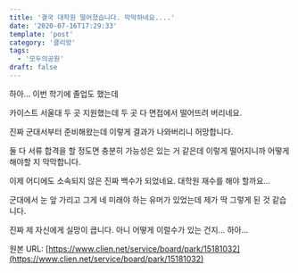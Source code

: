 ```yaml
---
title: '결국 대학원 떨어졌습니다. 막막하네요....'
date: '2020-07-16T17:29:33'
template: 'post'
category: '클리앙'
tags: 
  - '모두의공원'
draft: false
---
```


하아... 이번 학기에 졸업도 했는데

카이스트 서울대 두 곳 지원했는데 두 곳 다 면접에서 떨어뜨려 버리네요.

진짜 군대서부터 준비해왔는데 이렇게 결과가 나와버리니 허망합니다.

둘 다 서류 합격을 할 정도면 충분히 가능성은 있는 거 같은데 이렇게 떨어지니까 어떻게 해야할 지 막막합니다.

이제 어디에도 소속되지 않은 진짜 백수가 되었네요. 대학원 재수를 해야 할까요...

군대에서 눈 앞 가리고 그게 네 미래야 하는 유머가 있었는데 제가 딱 그렇게 된 것 같습니다.

진짜 제 자신에게 실망이 큽니다. 아니 어떻게 이럴수가 있는 건지... 하아...

원본 URL: [https://www.clien.net/service/board/park/15181032](https://www.clien.net/service/board/park/15181032)